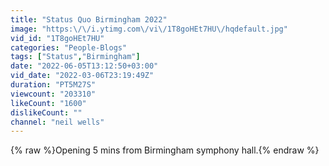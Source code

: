 ```yaml
---
title: "Status Quo Birmingham 2022"
image: "https:\/\/i.ytimg.com\/vi\/1T8goHEt7HU\/hqdefault.jpg"
vid_id: "1T8goHEt7HU"
categories: "People-Blogs"
tags: ["Status","Birmingham"]
date: "2022-06-05T13:12:50+03:00"
vid_date: "2022-03-06T23:19:49Z"
duration: "PT5M27S"
viewcount: "203310"
likeCount: "1600"
dislikeCount: ""
channel: "neil wells"
---
```

{% raw %}Opening 5 mins from Birmingham symphony hall.{% endraw %}
